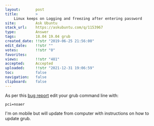 ```yaml
---
layout:       post
title:        >
    Linux keeps on Logging and freezing after entering password
site:         Ask Ubuntu
stack_url:    https://askubuntu.com/q/1153967
type:         Answer
tags:         18.04 19.04 grub
created_date: !!str "2019-06-25 21:56:00"
edit_date:    !!str ""
votes:        !!str "0"
favorites:    
views:        !!str "481"
accepted:     Accepted
uploaded:     !!str "2021-12-31 19:06:59"
toc:          false
navigation:   false
clipboard:    false
---
```


As per this [bug report](https://bugs.launchpad.net/ubuntu/+source/linux/+bug/1521173) edit your grub command line with:

``` 
pci=noaer

```

I'm on mobile but will update from computer with instructions on how to update grub.
